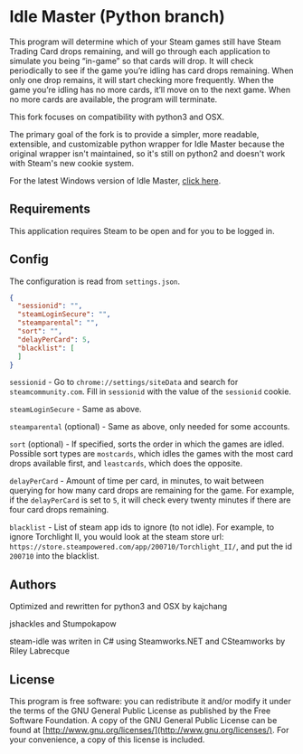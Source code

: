 Idle Master (Python branch)
===========

This program will determine which of your Steam games still have Steam Trading Card drops remaining, and will go through each application to simulate you being “in-game” so that cards will drop.  It will check periodically to see if the game you’re idling has card drops remaining.  When only one drop remains, it will start checking more frequently.  When the game you’re idling has no more cards, it’ll move on to the next game.  When no more cards are available, the program will terminate.

This fork focuses on compatibility with python3 and OSX.

The primary goal of the fork is to provide a simpler, more readable, extensible, and customizable python wrapper for Idle Master because the original wrapper isn't maintained, so it's still on python2 and doesn't work with Steam's new cookie system.

For the latest Windows version of Idle Master, [click here](https://github.com/jshackles/idle_master).

Requirements
-------

This application requires Steam to be open and for you to be logged in.

Config
-------

The configuration is read from `settings.json`.

```json
{
  "sessionid": "",
  "steamLoginSecure": "",
  "steamparental": "",
  "sort": "",
  "delayPerCard": 5,
  "blacklist": [
  ]
}
```

`sessionid` - Go to `chrome://settings/siteData` and search for `steamcommunity.com`. Fill in `sessionid` with the value of the `sessionid` cookie.

`steamLoginSecure` - Same as above.

`steamparental` (optional) - Same as above, only needed for some accounts.

`sort` (optional) - If specified, sorts the order in which the games are idled. Possible sort types are `mostcards`, which idles the games with the most card drops available first, and `leastcards`, which does the opposite.

`delayPerCard` - Amount of time per card, in minutes, to wait between querying for how many card drops are remaining for the game. For example, if the `delayPerCard` is set to `5`, it will check every twenty minutes if there are four card drops remaining.

`blacklist` - List of steam app ids to ignore (to not idle). For example, to ignore Torchlight II, you would look at the steam store url: `https://store.steampowered.com/app/200710/Torchlight_II/`, and put the id `200710` into the blacklist.

Authors
-------

Optimized and rewritten for python3 and OSX by kajchang

jshackles and Stumpokapow

steam-idle was writen in C# using Steamworks.NET and CSteamworks by Riley Labrecque

License
-------

This program is free software: you can redistribute it and/or modify it under the terms of the GNU General Public License as published by the Free Software Foundation.  A copy of the GNU General Public License can be found at [http://www.gnu.org/licenses/](http://www.gnu.org/licenses/).  For your convenience, a copy of this license is included.